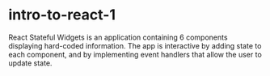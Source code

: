 # intro-to-react-1
React Stateful Widgets is an application containing 6 components displaying hard-coded information. The app is interactive by adding state to each component, and by implementing event handlers that allow the user to update state.
